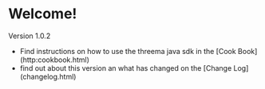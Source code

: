 # Welcome!

Version 1.0.2

* Find instructions on how to use the threema java sdk in the [Cook Book] (http:cookbook.html)
* find out about this version an what has changed on the [Change Log] (changelog.html)